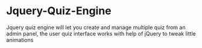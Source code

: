 Jquery-Quiz-Engine
==================

Jquery quiz engine will let you create and manage multiple quiz from an admin panel, the user quiz interface works with help of jQuery to tweak little animations
